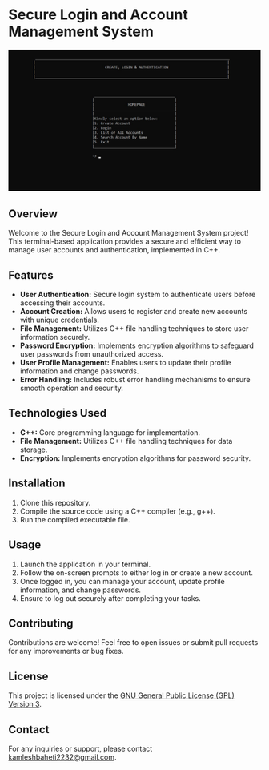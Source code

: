 # Secure Login and Account Management System

![Project Demo](Screenshot/homepage.jpg)

## Overview
Welcome to the Secure Login and Account Management System project! This terminal-based application provides a secure and efficient way to manage user accounts and authentication, implemented in C++.

## Features
- **User Authentication:** Secure login system to authenticate users before accessing their accounts.
- **Account Creation:** Allows users to register and create new accounts with unique credentials.
- **File Management:** Utilizes C++ file handling techniques to store user information securely.
- **Password Encryption:** Implements encryption algorithms to safeguard user passwords from unauthorized access.
- **User Profile Management:** Enables users to update their profile information and change passwords.
- **Error Handling:** Includes robust error handling mechanisms to ensure smooth operation and security.

## Technologies Used
- **C++:** Core programming language for implementation.
- **File Management:** Utilizes C++ file handling techniques for data storage.
- **Encryption:** Implements encryption algorithms for password security.

## Installation
1. Clone this repository.
2. Compile the source code using a C++ compiler (e.g., g++).
3. Run the compiled executable file.

## Usage
1. Launch the application in your terminal.
2. Follow the on-screen prompts to either log in or create a new account.
3. Once logged in, you can manage your account, update profile information, and change passwords.
4. Ensure to log out securely after completing your tasks.

## Contributing
Contributions are welcome! Feel free to open issues or submit pull requests for any improvements or bug fixes.

## License
This project is licensed under the [GNU General Public License (GPL) Version 3](https://www.gnu.org/licenses/gpl-3.0.en.html).

## Contact
For any inquiries or support, please contact [kamleshbaheti2232@gmail.com](mailto:kamleshbaheti2232@gmail.com).
